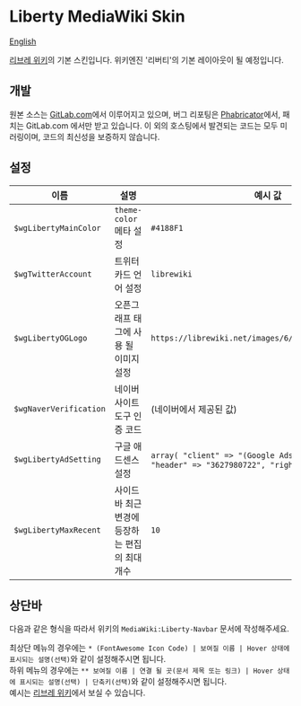 # Liberty MediaWiki Skin


[English](README.en.md)

[리브레 위키](https://librewiki.net)의 기본 스킨입니다. 위키엔진 '리버티'의 기본 레이아웃이 될 예정입니다.

## 개발

원본 소스는 [GitLab.com](https://gitlab.com/librewiki/Liberty-MW-Skin)에서 이루어지고 있으며, 버그 리포팅은 [Phabricator](https://issue.librewiki.net/)에서, 패치는 GitLab.com 에서만 받고 있습니다. 이 외의 호스팅에서 발견되는 코드는 모두 미러링이며, 코드의 최신성을 보증하지 않습니다.

## 설정

| 이름                 	| 설명                                  	| 예시 값                                                                                                              	| 기본 값      	|
|----------------------	|---------------------------------------	|----------------------------------------------------------------------------------------------------------------------	|--------------	|
| `$wgLibertyMainColor`  	| `theme-color` 메타 설정                 	| `#4188F1`                                                                                                              	| `#4188F1`      	|
| `$wgTwitterAccount`    	| 트위터 카드 언어 설정                 	| `librewiki`                                                                                                            	| (없음)       	|
| `$wgLibertyOGLogo`     	| 오픈그래프 태그에 사용 될 이미지 설정 	| `https://librewiki.net/images/6/6a/Libre_favicon.png`                                                                  	| `$wgLogo`의 값 	|
| `$wgNaverVerification` 	| 네이버 사이트 도구 인증 코드          	| (네이버에서 제공된 값)                                                                             	| (없음)       	|
| `$wgLibertyAdSetting`  	| 구글 애드센스 설정                             	| `array( "client" => "(Google Adsense에서 제공한 값)", "header" => "3627980722", "right" => "6581447128" )` 	| (없음)       	|
| `$wgLibertyMaxRecent`  	| 사이드바 최근 변경에 등장하는 편집의 최대 개수          	| `10`                                                                                                                   	| `10`           	|

## 상단바

다음과 같은 형식을 따라서 위키의 `MediaWiki:Liberty-Navbar` 문서에 작성해주세요.  
  
최상단 메뉴의 경우에는 `* (FontAwesome Icon Code) | 보여질 이름 | Hover 상태에 표시되는 설명(선택)`와 같이 설정해주시면 됩니다.  
하위 메뉴의 경우에는 `** 보여질 이름 | 연결 될 곳(문서 제목 또는 링크) | Hover 상태에 표시되는 설명(선택) | 단축키(선택)`와 같이 설정해주시면 됩니다.  
예시는 [리브레 위키](https://librewiki.net/wiki/MediaWiki:Liberty-Navbar)에서 보실 수 있습니다.
